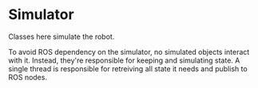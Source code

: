 # Simulator

Classes here simulate the robot.

To avoid ROS dependency on the simulator, no simulated objects interact with
it. Instead, they're responsible for keeping and simulating state. A single
thread is responsible for retreiving all state it needs and publish to ROS
nodes.
